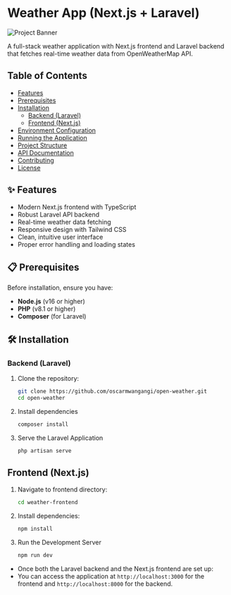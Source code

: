 # Weather App (Next.js + Laravel)

![Project Banner](https://via.placeholder.com/1200x400?text=Weather+App+Banner)

A full-stack weather application with Next.js frontend and Laravel backend that fetches real-time weather data from OpenWeatherMap API.

## Table of Contents
- [Features](#-features)
- [Prerequisites](#-prerequisites)
- [Installation](#-installation)
  - [Backend (Laravel)](#backend-laravel)
  - [Frontend (Next.js)](#frontend-nextjs)
- [Environment Configuration](#-environment-configuration)
- [Running the Application](#-running-the-application)
- [Project Structure](#-project-structure)
- [API Documentation](#-api-documentation)
- [Contributing](#-contributing)
- [License](#-license)

## ✨ Features
- Modern Next.js frontend with TypeScript
- Robust Laravel API backend
- Real-time weather data fetching
- Responsive design with Tailwind CSS
- Clean, intuitive user interface
- Proper error handling and loading states

## 📋 Prerequisites
Before installation, ensure you have:

- **Node.js** (v16 or higher)
- **PHP** (v8.1 or higher)
- **Composer** (for Laravel)


## 🛠 Installation

### Backend (Laravel)
1. Clone the repository:
   ```bash
   git clone https://github.com/oscarmwangangi/open-weather.git
   cd open-weather
   ```
2. Install dependencies
    ```bash
    composer install
    ```

3. Serve the Laravel Application
    ```bash
    php artisan serve
    ```

## Frontend (Next.js)
1. Navigate to frontend directory:
    ```bash
    cd weather-frontend
    ```


2. Install dependencies:
   ```bash
   npm install
   ```

3. Run the Development Server
    ```bash
    npm run dev
    ```

- Once both the Laravel backend and the Next.js frontend are set up:
- You can access the application at `http://localhost:3000` for the frontend and `http://localhost:8000` for the backend.